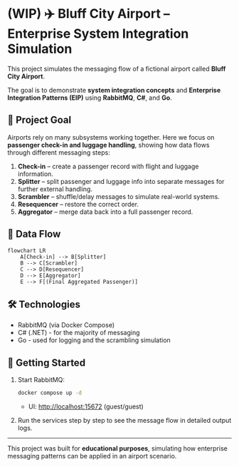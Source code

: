 # (WIP) ✈️ Bluff City Airport – Enterprise System Integration Simulation

This project simulates the messaging flow of a fictional airport called **Bluff City Airport**.  

The goal is to demonstrate **system integration concepts** and **Enterprise Integration Patterns (EIP)** using **RabbitMQ**, **C#**, and **Go**.

## 🎯 Project Goal
Airports rely on many subsystems working together. Here we focus on **passenger check-in and luggage handling**, showing how data flows through different messaging steps:

1. **Check-in** – create a passenger record with flight and luggage information.  
2. **Splitter** – split passenger and luggage info into separate messages for further external handling.  
3. **Scrambler** – shuffle/delay messages to simulate real-world systems.  
4. **Resequencer** – restore the correct order.  
5. **Aggregator** – merge data back into a full passenger record.

## 🔄 Data Flow
```mermaid
flowchart LR
    A[Check-in] --> B[Splitter]
    B --> C[Scrambler]
    C --> D[Resequencer]
    D --> E[Aggregator]
    E --> F[(Final Aggregated Passenger)]
```
## 🛠 Technologies

* RabbitMQ (via Docker Compose)
* C# (.NET) - for the majority of messaging
* Go - used for logging and the scrambling simulation

## 🚀 Getting Started

1. Start RabbitMQ:

   ```bash
   docker compose up -d
   ```

   * UI: [http://localhost:15672](http://localhost:15672) (guest/guest)

2. Run the services step by step to see the message flow in detailed output logs.

---

This project was built for **educational purposes**, simulating how enterprise messaging patterns can be applied in an airport scenario.

